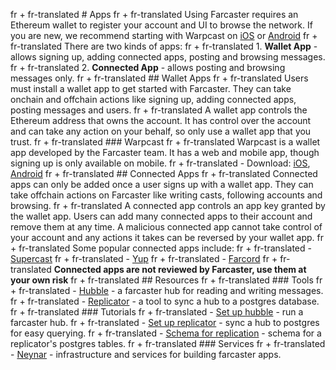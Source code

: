 fr + fr-translated # Apps
fr + fr-translated Using Farcaster requires an Ethereum wallet to register your account and UI to browse the network. If you are new, we recommend starting with Warpcast on [iOS](https://apps.apple.com/us/app/warpcast/id1600555445) or [Android](https://play.google.com/store/apps/details?id=com.farcaster.mobile&hl=en_US&gl=US)
fr + fr-translated There are two kinds of apps:
fr + fr-translated 1. **Wallet App** - allows signing up, adding connected apps, posting and browsing messages.
fr + fr-translated 2. **Connected App** - allows posting and browsing messages only.
fr + fr-translated ## Wallet Apps
fr + fr-translated Users must install a wallet app to get started with Farcaster. They can take onchain and offchain actions like signing up, adding connected apps, posting messages and users.
fr + fr-translated A wallet app controls the Ethereum address that owns the account. It has control over the account and can take any action on your behalf, so only use a wallet app that you trust.
fr + fr-translated ### Warpcast
fr + fr-translated Warpcast is a wallet app developed by the Farcaster team. It has a web and mobile app, though signing up is only available on mobile.
fr + fr-translated - Download: [iOS](https://apps.apple.com/us/app/warpcast/id1600555445), [Android](https://play.google.com/store/apps/details?id=com.farcaster.mobile&hl=en_US&gl=US)
fr + fr-translated ## Connected Apps
fr + fr-translated Connected apps can only be added once a user signs up with a wallet app. They can take offchain actions on Farcaster like writing casts, following accounts and browsing.
fr + fr-translated A connected app controls an app key granted by the wallet app. Users can add many connected apps to their account and remove them at any time. A malicious connected app cannot take control of your account and any actions it takes can be reversed by your wallet app.
fr + fr-translated Some popular connected apps include:
fr + fr-translated - [Supercast](https://supercast.xyz/)
fr + fr-translated - [Yup](https://yup.io/)
fr + fr-translated - [Farcord](https://farcord.com/)
fr + fr-translated **Connected apps are not reviewed by Farcaster, use them at your own risk**
fr + fr-translated ## Resources
fr + fr-translated ### Tools
fr + fr-translated - [Hubble](../../hubble/hubble.md) - a farcaster hub for reading and writing messages.
fr + fr-translated - [Replicator](https://github.com/farcasterxyz/hub-monorepo/tree/main/apps/replicator) - a tool to sync a hub to a postgres database.
fr + fr-translated ### Tutorials
fr + fr-translated - [Set up hubble](../..//hubble/install#install-via-script) - run a farcaster hub.
fr + fr-translated - [Set up replicator](../../developers/guides/apps/replicate) - sync a hub to postgres for easy querying.
fr + fr-translated - [Schema for replication](../../reference/replicator/schema) - schema for a replicator's postgres tables.
fr + fr-translated ### Services
fr + fr-translated - [Neynar](https://neynar.com/) - infrastructure and services for building farcaster apps.